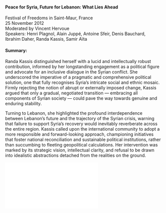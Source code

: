 <h4>Peace for Syria, Future for Lebanon: What Lies Ahead</h4>


Festival of Freedoms in Saint-Maur, France 
<br>
25 November 2012  
Moderated by Vincent Hervoue               
Speakers: Henri Plagnol, Alain Juppé, Antoine Sfeir, Denis Bauchard, Ibrahim Daher, Randa Kassis, Samir Aïta


<h4>Summary:</h4>	

Randa Kassis distinguished herself with a lucid and intellectually robust contribution, informed by her longstanding engagement as a political figure and advocate for an inclusive dialogue in the Syrian conflict. She underscored the imperative of a pragmatic and comprehensive political solution, one that fully recognises Syria’s intricate social and ethnic mosaic. Firmly rejecting the notion of abrupt or externally imposed change, Kassis argued that only a gradual, negotiated transition — embracing all components of Syrian society — could pave the way towards genuine and enduring stability.

Turning to Lebanon, she highlighted the profound interdependence between Lebanon’s future and the trajectory of the Syrian crisis, warning that failure to support Syria’s recovery would inevitably reverberate across the entire region. Kassis called upon the international community to adopt a more responsible and forward-looking approach, championing initiatives that foster national reconciliation and sustainable political institutions, rather than succumbing to fleeting geopolitical calculations. Her intervention was marked by its strategic vision, intellectual clarity, and refusal to be drawn into idealistic abstractions detached from the realities on the ground.

![](143.pdf)
<p></p>
